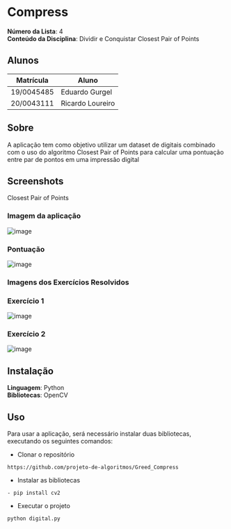 # Compress



**Número da Lista**: 4<br>
**Conteúdo da Disciplina**: Dividir e Conquistar Closest Pair of Points<br>

## Alunos

|Matrícula | Aluno |
| -- | -- |
| 19/0045485  |  Eduardo Gurgel |
| 20/0043111 |  Ricardo Loureiro |

## Sobre 
A aplicação tem como objetivo utilizar um dataset de digitais combinado com o uso do algoritmo Closest Pair of Points para calcular uma pontuação entre par de pontos em uma impressão digital

## Screenshots
Closest Pair of Points
### Imagem da aplicação
![image](https://user-images.githubusercontent.com/51385738/160514842-1767efca-b0fd-4381-8cd4-f62ecf094a8a.png)
### Pontuação
![image](https://user-images.githubusercontent.com/51385738/160515035-ad281445-6e3a-417f-9fb3-b8ad18ae2827.png)


### Imagens dos Exercícios Resolvidos
### Exercício 1
![image](https://user-images.githubusercontent.com/51385738/160514899-01b8f608-cbcc-4b95-9ee7-81238f1e3d93.png)

### Exercício 2
![image](https://user-images.githubusercontent.com/51385738/160514921-13396f0e-3df6-41c8-8e22-5b319f42fc5d.png)



## Instalação 
**Linguagem**: Python<br>
**Bibliotecas**: OpenCV <br>

## Uso 
Para usar a aplicação, será necessário instalar duas bibliotecas, executando os seguintes comandos:

 * Clonar o repositório
  ```
  https://github.com/projeto-de-algoritmos/Greed_Compress
  ```
  
  * Instalar as bibliotecas
  ```
- pip install cv2
  ```
  
 * Executar o projeto
  ```
  python digital.py
  ```


